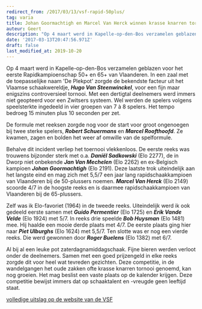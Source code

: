 ```yaml
---
redirect_from: /2017/03/13/vsf-rapid-50plus/
tag: varia
title: Johan Goormachtigh en Marcel Van Herck winnen krasse knarren tornooi
auteur: Geert
description: "Op 4 maart werd in Kapelle-op-den-Bos verzamelen geblazen voor het eerste Rapidkampioenschap 50+ en 65+ van Vlaanderen. In een zaal met de toepasselijke naam 'De Plekpot' zorgde de bekendste facteur uit het Vlaamse schaakwereldje voor een fijn maar enigszins controversieel tornooi."
date: '2017-03-13T20:47:56.971Z'
draft: false
last_modified_at: 2019-10-20
---
```

Op 4 maart werd in Kapelle-op-den-Bos verzamelen geblazen voor het eerste Rapidkampioenschap 50+ en 65+ van Vlaanderen. In een zaal met de toepasselijke naam 'De Plekpot' zorgde de bekendste facteur uit het Vlaamse schaakwereldje, **_Hugo Van Steenwinckel_**, voor een fijn maar enigszins controversieel tornooi. Met een dertigtal deelnemers werd immers niet geopteerd voor een Zwitsers systeem. Wel werden de spelers volgens speelsterkte ingedeeld in vier groepen van 7 à 8 spelers. Het tempo bedroeg 15 minuten plus 10 seconden per zet.<!--more-->

De formule met reeksen zorgde nog voor de start voor groot ongenoegen bij twee sterke spelers, **_Robert Schuermans_** en **_Marcel Roofthoofd_**. Ze kwamen, zagen en bolden het weer af omwille van de spelformule.

Behalve dit incident verliep het toernooi vlekkenloos. De eerste reeks was trouwens bijzonder sterk met o.a. **_Daniël Sadkowski_** (Elo 2277), de in Dworp niet onbekende **_Jan Van Mechelen_** (Elo 2262) en ex-Belgisch kampioen **_Johan Goormachtigh_** (Elo 2191). Deze laatste trok uiteindelijk aan het langste eind en mag zich met 5,5/7 een jaar lang rapidschaakkampioen van Vlaanderen bij de 50-plussers noemen. **_Marcel Van Herck_** (Elo 2149) scoorde 4/7 in de hoogste reeks en is daarmee rapidschaakkampioen van Vlaanderen bij de 65-plussers.

Zelf was ik Elo-favoriet (1964) in de tweede reeks. Uiteindelijk werd ik ook gedeeld eerste samen met **_Guido Permentier_** (Elo 1725) en **_Erik Vande Velde_** (Elo 1924) met 5/7. In reeks drie speelde **_Bob Huysman_** (Elo 1481) mee. Hij haalde een mooie derde plaats met 4/7. De eerste plaats ging hier naar **_Piet Ulburghs_** (Elo 1624) met 5,5/7. Ten slotte was er nog een vierde reeks. Die werd gewonnen door **_Roger Buelens_**  (Elo 1382) met 6/7.

Al bij al een leuke pot zaterdagnamiddagschaak. Fijne bieren werden verloot onder de deelnemers. Samen met een goed prijzengeld in elke reeks zorgde dit voor heel wat tevreden gezichten. Deze competitie, in de wandelgangen het oude zakken ofte krasse knarren tornooi genoemd, kan nog groeien. Het mag beslist een vaste plaats op de kalender krijgen. Deze competitie bewijst immers dat op schaaktalent en -vreugde geen leeftijd staat.

[volledige uitslag op de website van de VSF](https://sites.google.com/site/vlaamseschaakfederatie/historiek/recente-toernooien/1e-vsf-rapid-50-65)
